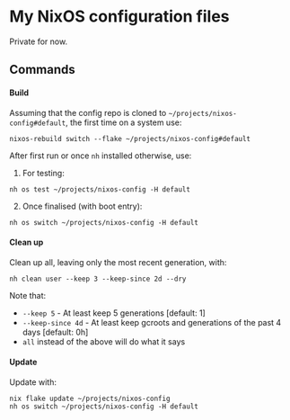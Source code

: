 # My NixOS configuration files

Private for now.

## Commands
#### Build

Assuming that the config repo is cloned to `~/projects/nixos-config#default`, the first time on a system use:

```shell
nixos-rebuild switch --flake ~/projects/nixos-config#default
```

After first run or once `nh` installed otherwise, use:

1. For testing:
```shell
nh os test ~/projects/nixos-config -H default
```

2. Once finalised (with boot entry):
```shell
nh os switch ~/projects/nixos-config -H default
```

#### Clean up

Clean up all, leaving only the most recent generation, with:
```shell
nh clean user --keep 3 --keep-since 2d --dry
```

Note that:
- `--keep 5` - At least keep 5 generations [default: 1]
- `--keep-since 4d` - At least keep gcroots and generations of the past 4 days [default: 0h]
- `all` instead of the above will do what it says

#### Update

Update with:
```shell
nix flake update ~/projects/nixos-config
nh os switch ~/projects/nixos-config -H default
```